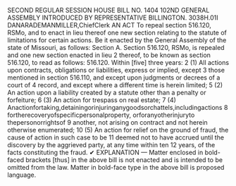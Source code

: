 SECOND REGULAR SESSION
HOUSE BILL NO. 1404
102ND GENERAL ASSEMBLY
INTRODUCED BY REPRESENTATIVE BILLINGTON.
3038H.01I DANARADEMANMILLER,ChiefClerk
AN ACT
To repeal section 516.120, RSMo, and to enact in lieu thereof one new section relating to the
statute of limitations for certain actions.
Be it enacted by the General Assembly of the state of Missouri, as follows:
Section A. Section 516.120, RSMo, is repealed and one new section enacted in lieu
2 thereof, to be known as section 516.120, to read as follows:
516.120. Within [five] three years:
2 (1) All actions upon contracts, obligations or liabilities, express or implied, except
3 those mentioned in section 516.110, and except upon judgments or decrees of a court of
4 record, and except where a different time is herein limited;
5 (2) An action upon a liability created by a statute other than a penalty or forfeiture;
6 (3) An action for trespass on real estate;
7 (4) Anactionfortaking,detainingorinjuringanygoodsorchattels,includingactions
8 fortherecoveryofspecificpersonalproperty, orforanyotherinjuryto thepersonorrightsof
9 another, not arising on contract and not herein otherwise enumerated;
10 (5) An action for relief on the ground of fraud, the cause of action in such case to be
11 deemed not to have accrued until the discovery by the aggrieved party, at any time within ten
12 years, of the facts constituting the fraud.
✔
EXPLANATION — Matter enclosed in bold-faced brackets [thus] in the above bill is not enacted and is
intended to be omitted from the law. Matter in bold-face type in the above bill is proposed language.
